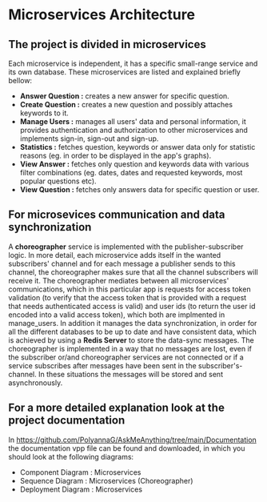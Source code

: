 # Microservices Architecture

## The project is divided in microservices
Each microservice is independent, it has a specific small-range service and its own database. These microservices are listed and explained briefly bellow:
  * **Answer Question :** creates a new answer for specific question.
  * **Create Question :** creates a new question and possibly attaches keywords to it.
  * **Manage Users :** manages all users' data and personal information, it provides authentication and authorization to other microservices and implements sign-in, sign-out and sign-up. 
  * **Statistics :** fetches question, keywords or answer data only for statistic reasons (eg. in order to be displayed in the app's graphs).
  * **View Answer :** fetches only question and keywords data with various filter combinations (eg. dates, dates and requested keywords, most popular questions etc).
  * **View Question :** fetches only answers data for specific question or user.

## For microsevices communication and data synchronization 
A **choreographer** service is implemented with the publisher-subscriber logic. Ιn more detail, each microservice adds itself in the wanted subscribers' channel and for each message a publisher sends to this channel, the choreographer makes sure that all the channel subscribers will receive it. The choreographer mediates between all microservices' communications, which in this particular app is requests for access token validation (to verify that the access token that is provided with a request that needs authenticated access is valid) and user ids (to return the user id encoded into a valid access token), which both are implmented in manage_users. In addition it manages the data synchronization, in order for all the different databases to be up to date and have consistent data, which is achieved by using a **Redis Server** to store the data-sync messages. The choreographer is implemented in a way that no messages are lost, even if the subscriber or/and choreographer services are not connected or if a service subscribes after messages have been sent in the subscriber's-channel. In these situations the messages will be stored and sent asynchronously.  

## For a more detailed explanation look at the project documentation
In https://github.com/PolyannaG/AskMeAnything/tree/main/Documentation the documentation vpp file can be found and downloaded, in which you should look at the following diagrams:
* Component Diagram : Microservices
* Sequence Diagram : Microservices (Choreographer)
* Deployment Diagram : Microservices
